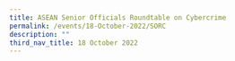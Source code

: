 ```yaml
---
title: ASEAN Senior Officials Roundtable on Cybercrime
permalink: /events/18-October-2022/SORC
description: ""
third_nav_title: 18 October 2022
---
```

